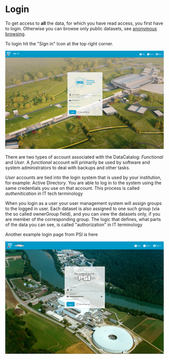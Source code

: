 # Login

To get access to **all** the data, for which you have read access, you first have to login. Otherwise you can browse only public datasets, see [anonymous browsing](Anonymous.md).

To login hit the "Sign in" Icon at the top right corner.

![Login to ESS](img/login.png)

There are two types of account associated with the DataCatalog: *Functional* and *User*. A *functional* account will primarily be used by software and system administrators to deal with backups and other tasks.

*User* accounts are tied into the login system that is used by your institution, for example: Active Directory. You are able to log in to the system using the same credentials you use on that account. This process is called *authenitication* in IT tech terminology

When you login as a user your user management system will assign groups to the logged in user. Each dataset is also assigned to one such group (via the so called ownerGroup field), and you can view the datasets only, if you are member of the corresponding group. The logic that defines, what parts of the data you can see, is called "authorization" in IT terminology

Another  example login page from PSI is here

![Login to PSI](img/login-psi.png)

